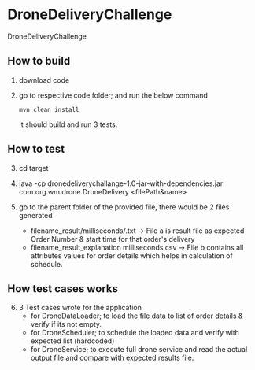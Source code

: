 # DroneDeliveryChallenge
DroneDeliveryChallenge 

## How to build
1. download code
2. go to respective code folder; and run the below command

	```mvn clean install ```
	
	It should build and run 3 tests.
## How to test
3. cd target 
4. java -cp dronedeliverychallange-1.0-jar-with-dependencies.jar com.org.wm.drone.DroneDelivery <filePath&name>
5. go to the parent folder of the provided file, there would be 2 files generated

	* filename_result/milliseconds/.txt -> File a is result file as expected Order Number & start time for that order's delivery
	* filename_result_explanation milliseconds.csv -> File b contains all attributes values for order details which helps in calculation of schedule.
	
	
## How test cases works
6. 3 Test cases wrote for the application
	* for DroneDataLoader; to load the file data to list of order details & verify if its not empty.
	* for DroneScheduler; to schedule the loaded data and verify with expected list (hardcoded)
	* for DroneService; to execute full drone service and read the actual output file and compare with expected results file.
